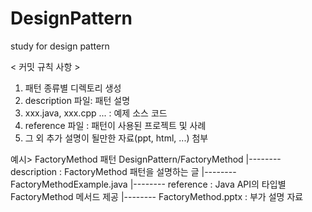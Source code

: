 # DesignPattern
study for design pattern

< 커밋 규칙 사항 >
1. 패턴 종류별 디렉토리 생성
2. description 파일: 패턴 설명
3. xxx.java, xxx.cpp ... : 예제 소스 코드
4. reference 파일 : 패턴이 사용된 프로젝트 및 사례
5. 그 외 추가 설명이 될만한 자료(ppt, html, ...) 첨부

예시> FactoryMethod 패턴
DesignPattern/FactoryMethod
  |-------- description : FactoryMethod 패턴을 설명하는 글
  |-------- FactoryMethodExample.java
  |-------- reference : Java API의 타입별 FactoryMethod 메서드 제공
  |-------- FactoryMethod.pptx : 부가 설명 자료
